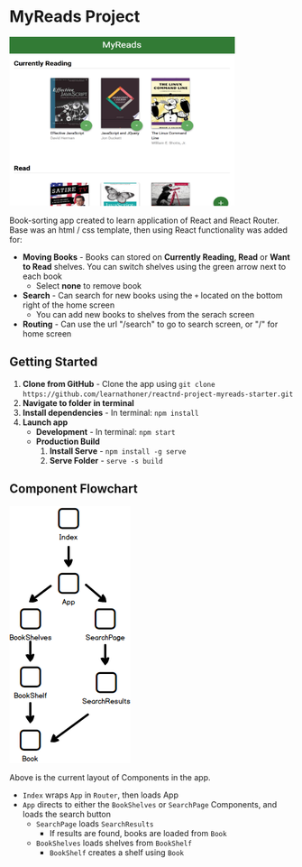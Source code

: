 # MyReads Project

<img src="images/home_screenshot.png" height="300" width="400">

Book-sorting app created to learn application of React and React Router. Base was an html / css template, then using React functionality was added for:
- **Moving Books** - Books can stored on **Currently Reading, Read** or **Want to Read** shelves. You can switch shelves using the green arrow next to each book
    * Select **none** to remove book
- **Search** - Can search for new books using the `+` located on the bottom right of the home screen
    * You can add new books to shelves from the serach screen
- **Routing** - Can use the url "/search" to go to search screen, or "/" for home screen


## Getting Started

1. **Clone from GitHub** - Clone the app using `git clone https://github.com/learnathoner/reactnd-project-myreads-starter.git`
2. **Navigate to folder in terminal**
3. **Install dependencies** - In terminal: `npm install`
4. **Launch app**
    * **Development** - In terminal: `npm start`
    * **Production Build**
        1. **Install Serve** - `npm install -g serve`
        2. **Serve Folder** - `serve -s build`

## Component Flowchart

![App flowchart](images/app_structure.png)

Above is the current layout of Components in the app. 

* `Index` wraps `App` in `Router`, then loads App
* `App` directs to either the `BookShelves` or `SearchPage` Components, and loads the search button
    * `SearchPage` loads `SearchResults`
        * If results are found, books are loaded from `Book`
    * `BookShelves` loads shelves from `BookShelf`
        * `BookShelf` creates a shelf using `Book`





